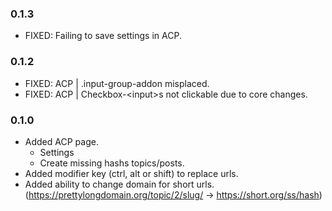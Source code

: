 ﻿### 0.1.3
  - FIXED: Failing to save settings in ACP.

### 0.1.2
  - FIXED: ACP | .input-group-addon misplaced.
  - FIXED: ACP | Checkbox-\<input\>s not clickable due to core changes.

### 0.1.0
  - Added ACP page.
    - Settings
    - Create missing hashs topics/posts.
  - Added modifier key (ctrl, alt or shift) to replace urls.
  - Added ability to change domain for short urls.
    (https://prettylongdomain.org/topic/2/slug/ -> https://short.org/ss/hash)

